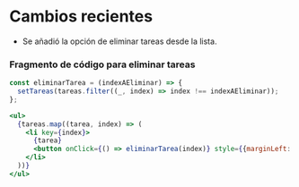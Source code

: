 # Cambios recientes
- Se añadió la opción de eliminar tareas desde la lista.

### Fragmento de código para eliminar tareas
```jsx
const eliminarTarea = (indexAEliminar) => {
  setTareas(tareas.filter((_, index) => index !== indexAEliminar));
};

<ul>
  {tareas.map((tarea, index) => (
    <li key={index}>
      {tarea}
      <button onClick={() => eliminarTarea(index)} style={{marginLeft: '10px'}}>Eliminar</button>
    </li>
  ))}
</ul>
```
